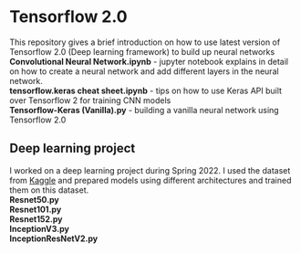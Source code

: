 # Tensorflow 2.0
This repository gives a brief introduction on how to use latest version of Tensorflow 2.0 (Deep learning framework) to build up neural networks
<b>Convolutional Neural Network.ipynb</b> - jupyter notebook explains in detail on how to create a neural network and add different layers in the neural network.<br>
<b>tensorflow.keras cheat sheet.ipynb</b> - tips on how to use Keras API built over Tensorflow 2 for training CNN models<br>
<b>Tensorflow-Keras (Vanilla).py</b> - building a vanilla neural network using Tensorflow 2.0

## Deep learning project
I worked on a deep learning project during Spring 2022. I used the dataset from [Kaggle](https://www.kaggle.com/datasets/fpeccia/weed-detection-in-soybean-crops) and prepared models using different architectures and trained them on this dataset.<br>
<b>Resnet50.py</b><br>
<b>Resnet101.py</b><br>
<b>Resnet152.py</b><br>
<b>InceptionV3.py</b><br>
<b>InceptionResNetV2.py</b>

